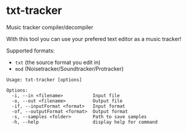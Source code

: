 # txt-tracker
Music tracker compiler/decompiler

With this tool you can use your prefered text editor as a music tracker!

Supported formats:
 - `txt` (the source format you edit in)
 - `mod` (Noisetracker/Soundtracker/Protracker)

```
Usage: txt-tracker [options]

Options:
  -i, --in <filename>           Input file
  -o, --out <filename>          Output file
  -if, --inputFormat <format>   Input format
  -of, --outputFormat <format>  Output format
  -s, --samples <folder>        Path to save samples
  -h, --help                    display help for command
```